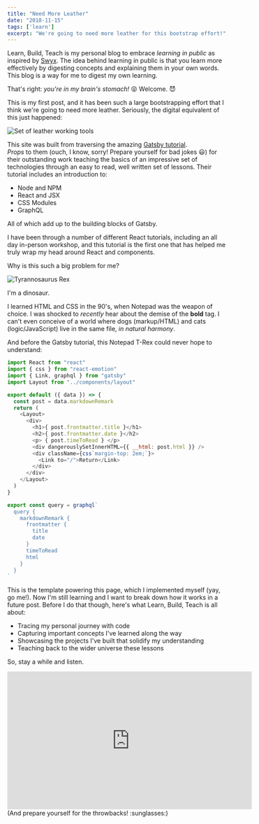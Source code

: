 ```yaml
---
title: "Need More Leather"
date: "2018-11-15"
tags: ['learn']
excerpt: "We're going to need more leather for this bootstrap effort!"
---
```


Learn, Build, Teach is my personal blog to embrace *learning in public* as inspired by [Swyx](https://twitter.com/swyx).  The idea behind learning in public is that you learn more effectively by digesting concepts and explaining them in your own words.  This blog is a way for me to digest my own learning.  

That's right: *you're in my brain's stomach!*  :stuck_out_tongue_closed_eyes: Welcome. :smiling_imp:

This is my first post, and it has been such a large bootstrapping effort that I think we're going to need more leather.  Seriously, the digital equivalent of this just happened:

![Set of leather working tools](https://images.unsplash.com/reserve/oIpwxeeSPy1cnwYpqJ1w_Dufer%20Collateral%20test.jpg?ixlib=rb-0.3.5&ixid=eyJhcHBfaWQiOjEyMDd9&s=4e6cb38a2b7ce702bc48afa2badadef6&auto=format&fit=crop&w=1216&q=80 "Need More Leather")

This site was built from traversing the amazing [Gatsby tutorial](https://www.gatsbyjs.org/tutorial/).  
*Props* to them (ouch, I know, sorry! Prepare yourself for bad jokes :smiley:) for their outstanding work teaching the basics of an impressive set of technologies through an easy to read, well written set of lessons.  Their tutorial includes an introduction to:
* Node and NPM
* React and JSX
* CSS Modules
* GraphQL

All of which add up to the building blocks of Gatsby.  

I have been through a number of different React tutorials, including an all day in-person workshop, and this tutorial is the first one that has helped me truly wrap my head around React and components.  

Why is this such a big problem for me?

![Tyrannosaurus Rex](https://images.unsplash.com/photo-1525877442103-5ddb2089b2bb?ixlib=rb-0.3.5&ixid=eyJhcHBfaWQiOjEyMDd9&s=d21ce61ae48c05d8b8d4173dccd4abb2&auto=format&fit=crop&w=1350&q=80 "Tyrannosaurus Rex")

I'm a dinosaur.  

I learned HTML and CSS in the 90's, when Notepad was the weapon of choice.  I was shocked to *recently* hear about the demise of the **bold** tag.  I can't even conceive of a world where dogs (markup/HTML) and cats (logic/JavaScript) live in the same file, *in natural harmony*.

And before the Gatsby tutorial, this Notepad T-Rex could never hope to understand:

```javascript
import React from "react"
import { css } from "react-emotion"
import { Link, graphql } from "gatsby"
import Layout from "../components/layout"

export default ({ data }) => { 
  const post = data.markdownRemark
  return (
    <Layout>
      <div>
        <h1>{ post.frontmatter.title }</h1>
        <h2>{ post.frontmatter.date }</h2>
        <p> { post.timeToRead } </p>
        <div dangerouslySetInnerHTML={{ __html: post.html }} />
        <div className={css`margin-top: 2em;`}>
          <Link to="/">Return</Link>
        </div>
      </div>
    </Layout>
  )
}

export const query = graphql`
  query {
    markdownRemark {
      frontmatter {
        title
        date
      }
      timeToRead
      html
    }
  }
`
```

This is the template powering this page, which I implemented myself (yay, go me!).  Now I'm still learning and I want to break down how it works in a future post.  Before I do that though, here's what Learn, Build, Teach is all about:
* Tracing my personal journey with code
* Capturing important concepts I've learned along the way
* Showcasing the projects I've built that solidify my understanding
* Teaching back to the wider universe these lessons

So, stay a while and listen.
<iframe width="560" height="315" src="https://www.youtube.com/embed/tAVVy_x3Erg" frameborder="0" allow="accelerometer; autoplay; encrypted-media; gyroscope; picture-in-picture" allowfullscreen></iframe>
(And prepare yourself for the throwbacks! :sunglasses:)